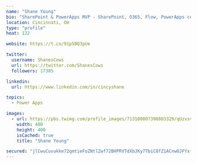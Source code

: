 ```yaml
---
name: "Shane Young"
bio: "SharePoint & PowerApps MVP - SharePoint, O365, Flow, PowerApps consulting? @PowerApps911 | Pure Snark? You found it."
location: Cincinnati, OH
type: "profile"
heat: 122

website: https://t.co/91p5BQ3pUe

twitter:
  username: ShanesCows
  url: https://twitter.com/ShanesCows
  followers: 17385

linkedin:
  url: https://www.linkedin.com/in/cincyshane

topics:
  - Power Apps

images:
  - url: https://pbs.twimg.com/profile_images/713100007398883329/qUzvsvQ3_400x400.jpg
    width: 400
    height: 400
    isCached: true
    title: "Shane Young"

secured: "jlCwuCuvukke72qmtieFoZNtlZwf72BHPRVTdXbJKy7TbiC8fZ1ACnwOJFYxfFnMB19k1MbFkhNMnrKWoFxFkoWW/Gy7k7bMS9KMOTKFDkBf53E8/xmjvaHS+92LMJmlC4gbpO23NyUZ8LfffGS41O018vDnUJ5gokRWFNKZTQV1ilKMGyY5TstMc7ZMhppfsgANvaaQO87hKauYzXYPavadUOBOHAc262HbbF9zS8Ce+RdZSfDQxWXwNApnELPR3t7mixJRHGe3dr/53O0LzZz6+o74WSryrmuW2bE3dQ3eJY5S89UKxI5lyfD5H3MlVgrDyjcqern2TJa45hj+OxPmzV3SsgHwrOr48yChjcwqMQua1hn33HlbyPc77tSkp9uVDngzsLHbpfWOabZ0VBRXONLHtPEUFZ07gYgu8rM=;sa1yDfJOe3/jXzJ5tgKYKA=="
---
```



